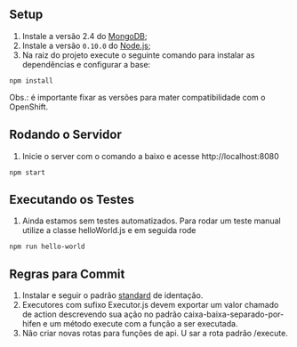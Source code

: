 
## Setup

1. Instale a versão 2.4 do [MongoDB](https://docs.mongodb.com/manual/tutorial/install-mongodb-on-linux/);
2. Instale a versão `0.10.0` do [Node.js](https://nodejs.org);
3. Na raiz do projeto execute o seguinte comando para instalar as dependências e configurar a base:

```
npm install
```
Obs.: é importante fixar as versões para mater compatibilidade com o OpenShift.

## Rodando o Servidor
1. Inicie o server com o comando a baixo e acesse http://localhost:8080
```
npm start
```

## Executando os Testes

1. Ainda estamos sem testes automatizados. Para rodar um teste manual utilize a classe helloWorld.js e em seguida rode
```
npm run hello-world
```

## Regras para Commit

1. Instalar e seguir o padrão [standard](https://github.com/feross/standard) de identação.
2. Executores com sufixo Executor.js devem exportar um valor chamado de action descrevendo
sua ação no padrão caixa-baixa-separado-por-hifen e um método execute com a função a ser executada.
3.  Não criar novas rotas para funções de api. U    sar a rota padrão /execute.
